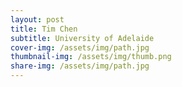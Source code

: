 ```yaml
---
layout: post
title: Tim Chen
subtitle: University of Adelaide
cover-img: /assets/img/path.jpg
thumbnail-img: /assets/img/thumb.png
share-img: /assets/img/path.jpg
---
```

